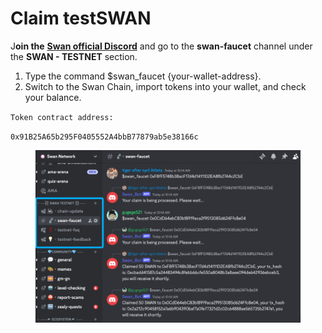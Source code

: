 # Claim testSWAN

J**oin the** [**Swan official Discord**](https://discord.com/invite/swanchain) and go to the **swan-faucet** channel under the **SWAN - TESTNET** section.

1. Type the command $swan\_faucet {your-wallet-address}.
2. Switch to the Swan Chain, import tokens into your wallet, and check your balance.

`Token contract address:`

`0x91B25A65b295F0405552A4bbB77879ab5e38166c`

<figure><img src="../../../.gitbook/assets/image (2) (2).png" alt=""><figcaption></figcaption></figure>

